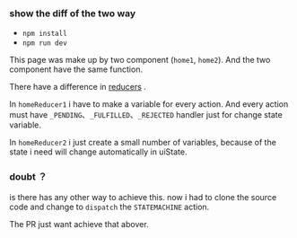 ### show the diff of the two way

- `npm install`
- `npm run dev`

This page was make up by two component (`home1`, `home2`).  And the two component have the same function.

There have a difference in [reducers](https://github.com/Hazyzh/forExamples/tree/master/src/reducers) .

In `homeReducer1` i have to make a variable for every action. And every action must have `_PENDING`、`_FULFILLED`、`_REJECTED` handler just for change state variable.

In `homeReducer2` i just create a small number of variables, because of the state i need will change automatically in uiState.

### doubt ？

is there has any other way to achieve this. now i had to clone the source code and change to `dispatch` the `STATEMACHINE` action.

The PR just want achieve that abover.
